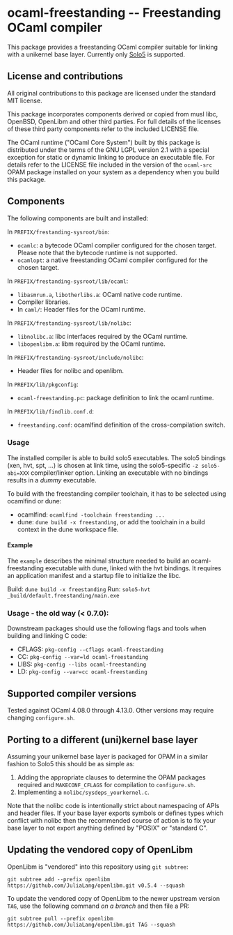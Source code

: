 # ocaml-freestanding -- Freestanding OCaml compiler

This package provides a freestanding OCaml compiler suitable for linking with a
unikernel base layer. Currently only [Solo5](https://github.com/Solo5/solo5) is
supported.

## License and contributions

All original contributions to this package are licensed under the standard MIT
license.

This package incorporates components derived or copied from musl libc, OpenBSD,
OpenLibm and other third parties. For full details of the licenses of these
third party components refer to the included LICENSE file.

The OCaml runtime ("OCaml Core System") built by this package is distributed
under the terms of the GNU LGPL version 2.1 with a special exception for static
or dynamic linking to produce an executable file. For details refer to the
LICENSE file included in the version of the `ocaml-src` OPAM package installed
on your system as a dependency when you build this package.

## Components

The following components are built and installed:

In `PREFIX/frestanding-sysroot/bin`:

- `ocamlc`: a bytecode OCaml compiler configured for the chosen target. Please
  note that the bytecode runtime is not supported.
- `ocamlopt`: a native freestanding OCaml compiler configured for the chosen
  target.

In `PREFIX/frestanding-sysroot/lib/ocaml`:
- `libasmrun.a`, `libotherlibs.a`: OCaml native code runtime.
- Compiler libraries.
- In `caml/`: Header files for the OCaml runtime. 

In `PREFIX/frestanding-sysroot/lib/nolibc`:

- `libnolibc.a`: libc interfaces required by the OCaml runtime.
- `libopenlibm.a`: libm required by the OCaml runtime.

In `PREFIX/frestanding-sysroot/include/nolibc`:

- Header files for nolibc and openlibm.

In `PREFIX/lib/pkgconfig`:

- `ocaml-freestanding.pc`: package definition to link the ocaml runtime.

In `PREFIX/lib/findlib.conf.d`:

- `freestanding.conf`: ocamlfind definition of the cross-compilation switch.

### Usage

The installed compiler is able to build solo5 executables. The solo5 bindings 
(xen, hvt, spt, ...) is chosen at link time, using the solo5-specific 
`-z solo5-abi=XXX` compiler/linker option. Linking an executable with no 
bindings results in a _dummy_ executable.

To build with the freestanding compiler toolchain, it has to be selected using 
ocamlfind or dune:
- ocamlfind: `ocamlfind -toolchain freestanding ...`
- dune: `dune build -x freestanding`, or add the toolchain in a build context 
  in the dune workspace file.

#### Example

The `example` describes the minimal structure needed to build an 
ocaml-freestanding executable with dune, linked with the hvt bindings. It 
requires an application manifest and a startup file to initialize the libc. 

Build: `dune build -x freestanding` 
Run: `solo5-hvt _build/default.freestanding/main.exe`

### Usage - the old way (< 0.7.0):

Downstream packages should use the following flags and tools when building
and linking C code:
- CFLAGS: `pkg-config --cflags ocaml-freestanding`
- CC: `pkg-config --var=ld ocaml-freestanding`
- LIBS: `pkg-config --libs ocaml-freestanding`
- LD: `pkg-config --var=cc ocaml-freestanding`

## Supported compiler versions

Tested against OCaml 4.08.0 through 4.13.0. Other versions may require
changing `configure.sh`.

## Porting to a different (uni)kernel base layer

Assuming your unikernel base layer is packaged for OPAM in a similar
fashion to Solo5 this should be as simple as:

1. Adding the appropriate clauses to determine the OPAM packages required
   and `MAKECONF_CFLAGS` for compilation to `configure.sh`.
2. Implementing a `nolibc/sysdeps_yourkernel.c`.

Note that the nolibc code is intentionally strict about namespacing of APIs
and header files. If your base layer exports symbols or defines types which
conflict with nolibc then the recommended course of action is to fix your
base layer to not export anything defined by "POSIX" or "standard C".

## Updating the vendored copy of OpenLibm

OpenLibm is "vendored" into this repository using `git subtree`:

    git subtree add --prefix openlibm https://github.com/JuliaLang/openlibm.git v0.5.4 --squash

To update the vendored copy of OpenLibm to the newer upstream version `TAG`,
use the following command _on a branch_ and then file a PR:

    git subtree pull --prefix openlibm https://github.com/JuliaLang/openlibm.git TAG --squash
